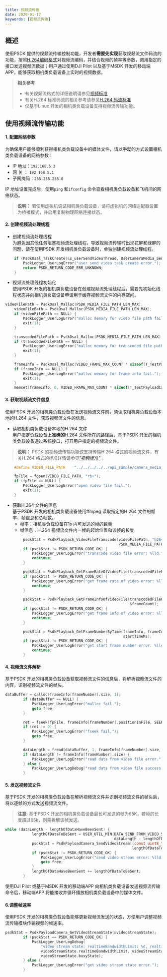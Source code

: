 ```yaml
---
title: 视频流传输
date: 2020-01-17
keywords: [视频流传输]
---
```

## 概述
使用PSDK 提供的视频流传输控制功能，开发者**需要先实现**获取视频流文件码流的功能，按照[H.264编码格式](../guide/payload-criterion.html)对视频流编码，并结合视频的帧率等参数，调用指定的接口发送视频流数据；用户通过使用DJI Pilot 以及基于MSDK 开发的移动端APP，能够获取相机类负载设备上实时的视频数据。

> **相关参考**
> * 有关视频流格式的详细说明请参见[视频标准](../guide/payload-criterion.html)
> * 有关H.264 标准码流的相关参考请参见<a href="https://www.itu.int/rec/T-REC-H.264-201906-I/en">H.264 码流标准</a>
> * 仅基于Linux 开发的相机类负载设备支持视频流传输功能。

## 使用视频流传输功能

#### 1. 配置网络参数
为确保用户能够顺利获得相机类负载设备中的媒体文件，请以**手动**的方式设置相机类负载设备的网络参数：

* IP 地址：`192.168.5.3`
* 网  关 ： `192.168.5.1`
* 子网掩码：`255.255.255.0`

IP 地址设置完成后，使用`ping` 和`ifconfig` 命令查看相机类负载设备和飞机间的网络状态。

> **说明：** 若使用虚拟机调试相机类负载设备，请将虚拟机的网络适配器设置为桥接模式，并启用复制物理网络连接状态。

#### 2. 创建视频流处理线程
* 创建视频流处理线程     
为避免因其他任务阻塞视频流处理线程，导致视频流传输时出现花屏和绿屏的问题，请在使用PSDK 开发相机类负载设备时，单独创建视频流处理线程。

```c
    if (PsdkOsal_TaskCreate(&s_userSendVideoThread, UserCameraMedia_SendVideoTask, 2048, NULL) != PSDK_RETURN_CODE_OK) {
        PsdkLogger_UserLogError("user send video task create error.");
        return PSDK_RETURN_CODE_ERR_UNKNOWN;
    }
```
* 视频流处理线程初始化     
使用PSDK 开发的相机类负载设备在创建视频流处理线程后，需要先初始化线程状态并向相机类负载设备申请用于缓存视频流文件的内存空间。

```c
videoFilePath = PsdkOsal_Malloc(PSDK_MEDIA_FILE_PATH_LEN_MAX);
    videoFilePath = PsdkOsal_Malloc(PSDK_MEDIA_FILE_PATH_LEN_MAX);
    if (videoFilePath == NULL) {
        PsdkLogger_UserLogError("malloc memory for video file path fail.");
        exit(1);
    }

    transcodedFilePath = PsdkOsal_Malloc(PSDK_MEDIA_FILE_PATH_LEN_MAX);
    if (transcodedFilePath == NULL) {
        PsdkLogger_UserLogError("malloc memory for transcoded file path fail.");
        exit(1);
    }

    frameInfo = PsdkOsal_Malloc(VIDEO_FRAME_MAX_COUNT * sizeof(T_TestPayloadCameraVideoFrameInfo));
    if (frameInfo == NULL) {
        PsdkLogger_UserLogError("malloc memory for frame info fail.");
        exit(1);
    }
    memset(frameInfo, 0, VIDEO_FRAME_MAX_COUNT * sizeof(T_TestPayloadCameraVideoFrameInfo));
```

#### 3. 获取视频流文件信息
使用PSDK 开发的相机类负载设备在发送视频流文件前，须读取相机类负载设备本地的H.264 文件，获取视频流文件的信息。

* 读取相机类负载设备本地的H.264 文件       
用户指定负载设备上**准确的**H.264 文件所在的路径后，基于PSDK 开发的相机类负载设备通过系统接口，打开用户指定的视频流文件。
>**说明：** PSDK 的视频流传输功能仅支持传输H.264 格式的视频流文件，有关H.264 格式的标准详情请参见[“视频标准”](../guide/payload-criterion.html) 。

```c
    #define VIDEO_FILE_PATH    "../../../../../api_sample/camera_media_emu/media_file/PSDK_0006.h264"

    fpFile = fopen(VIDEO_FILE_PATH, "rb+");
    if (fpFile == NULL) {
        PsdkLogger_UserLogError("open video file fail.");
        exit(1);
    }
```

* 获取H.264 文件的信息        
基于PSDK 开发的相机类负载设备使用ffmpeg 读取指定的H.264 文件的帧率、帧信息和总帧数。
  * 帧率：相机类负载设备在1s 内可发送的帧的数量
  * 帧信息：H.264 视频流文件内一帧的起始位置和该帧的长度

```c
        psdkStat = PsdkPlayback_VideoFileTranscode(videoFilePath, "h264", transcodedFilePath,
                                                   PSDK_MEDIA_FILE_PATH_LEN_MAX);
        if (psdkStat != PSDK_RETURN_CODE_OK) {
            PsdkLogger_UserLogError("transcode video file error: %lld.", psdkStat);
            continue;
        }

        psdkStat = PsdkPlayback_GetFrameRateOfVideoFile(transcodedFilePath, &frameRate);
        if (psdkStat != PSDK_RETURN_CODE_OK) {
            PsdkLogger_UserLogError("get frame rate of video error: %lld.", psdkStat);
            continue;
        }

        psdkStat = PsdkPlayback_GetFrameInfoOfVideoFile(transcodedFilePath, frameInfo, VIDEO_FRAME_MAX_COUNT,
                                                        &frameCount);
        if (psdkStat != PSDK_RETURN_CODE_OK) {
            PsdkLogger_UserLogError("get frame info of video error: %lld.", psdkStat);
            continue;
        }

        psdkStat = PsdkPlayback_GetFrameNumberByTime(frameInfo, frameCount, &frameNumber,
                                                     startTimeMs);
        if (psdkStat != PSDK_RETURN_CODE_OK) {
            PsdkLogger_UserLogError("get start frame number error: %lld.", psdkStat);
            continue;
        }

```

#### 4. 视频流文件解析
基于PSDK 开发的相机类负载设备获取视频流文件的信息后，将解析视频流文件的内容，识别视频流文件的帧头。

```c
dataBuffer = calloc(frameInfo[frameNumber].size, 1);
        if (dataBuffer == NULL) {
            PsdkLogger_UserLogError("malloc fail.");
            goto free;
        }

        ret = fseek(fpFile, frameInfo[frameNumber].positionInFile, SEEK_SET);
        if (ret != 0) {
            PsdkLogger_UserLogError("fseek fail.");
            goto free;
        }

        dataLength = fread(dataBuffer, 1, frameInfo[frameNumber].size, fpFile);
        if (dataLength != frameInfo[frameNumber].size) {
            PsdkLogger_UserLogError("read data from video file error.");
        } else {
            PsdkLogger_UserLogDebug("read data from video file success, len = %d B\r\n", dataLength);
        }
```

#### 5. 发送视频流文件
基于PSDK 开发的相机类负载设备在解析视频流文件并识别视频流文件的帧头后，将以逐帧的方式发送视频流文件。
>**注意:** 基于PSDK 开发的相机类负载设备最长可发送的帧为65K，若帧的长度超过65k，则需拆解该帧发送。

```c
while (dataLength - lengthOfDataHaveBeenSent) {
            lengthOfDataToBeSent = USER_UTIL_MIN(DATA_SEND_FROM_VIDEO_STREAM_MAX_LEN,
                                                 dataLength - lengthOfDataHaveBeenSent);
            psdkStat = PsdkPayloadCamera_SendVideoStream((const uint8_t *) dataBuffer + lengthOfDataHaveBeenSent,
                                                         lengthOfDataToBeSent);
            if (psdkStat != PSDK_RETURN_CODE_OK) {
                PsdkLogger_UserLogError("send video stream error: %lld.", psdkStat);
                goto free;
            }
            lengthOfDataHaveBeenSent += lengthOfDataToBeSent;
        }
```

使用DJI Pilot 或基于MSDK 开发的移动端APP 向相机类负载设备发送视频流传输命令后，移动端APP 将能接收并循环播放相机类负载设备中的媒体文件。

#### 6.调整帧速率
使用PSDK 开发的相机类负载设备能够更新视频流发送的状态，方便用户调整视频流传输模块传输视频的帧速率。

```c
psdkStat = PsdkPayloadCamera_GetVideoStreamState(&videoStreamState);
        if (psdkStat == PSDK_RETURN_CODE_OK) {
            PsdkLogger_UserLogDebug(
                "video stream state: realtimeBandwidthLimit: %d, realtimeBandwidthBeforeFlowController: %d, busyState: %d.",
                videoStreamState.realtimeBandwidthLimit, videoStreamState.realtimeBandwidthBeforeFlowController,
                videoStreamState.busyState);
        } else {
            PsdkLogger_UserLogError("get video stream state error.");
        }

```
